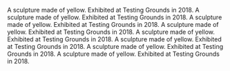 A sculpture made of yellow. Exhibited at Testing Grounds in 2018.
A sculpture made of yellow. Exhibited at Testing Grounds in 2018.
A sculpture made of yellow. Exhibited at Testing Grounds in 2018.
A sculpture made of yellow. Exhibited at Testing Grounds in 2018.
A sculpture made of yellow. Exhibited at Testing Grounds in 2018.
A sculpture made of yellow. Exhibited at Testing Grounds in 2018.
A sculpture made of yellow. Exhibited at Testing Grounds in 2018.
A sculpture made of yellow. Exhibited at Testing Grounds in 2018.
